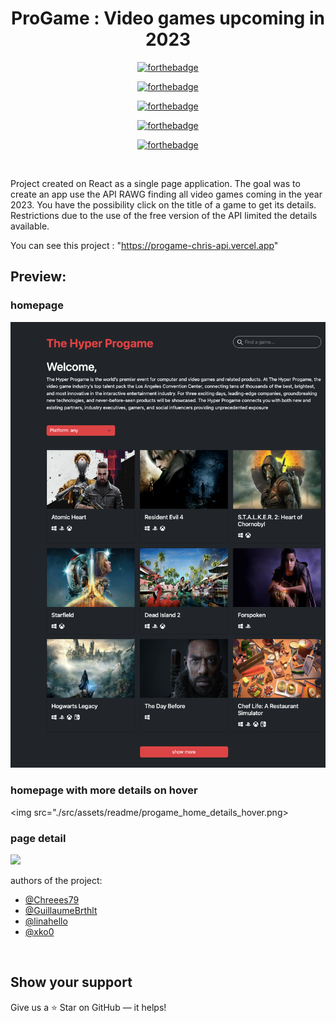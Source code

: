 <div align="center">

# ProGame : Video games upcoming in 2023 

[![forthebadge](https://forthebadge.com/images/badges/powered-by-coffee.svg)](https://forthebadge.com)

[![forthebadge](https://forthebadge.com/images/badges/uses-html.svg)](https://forthebadge.com)

[![forthebadge](https://forthebadge.com/images/badges/made-with-javascript.svg)](https://forthebadge.com)

[![forthebadge](https://forthebadge.com/images/badges/uses-css.svg)](https://forthebadge.com)

[![forthebadge](https://forthebadge.com/images/badges/works-on-my-machine.svg)](https://forthebadge.com)

</div>
</br>

Project created on React as a single page application. The goal was to create an app use the API RAWG finding all video games coming in the year 2023.
You have the possibility click on the title of a game to get its details.
Restrictions due to the use of the free version of the API limited the details available.

You can see this project : "https://progame-chris-api.vercel.app"

## Preview:

### homepage
<img src="./src/assets/readme/progame_home.png">

### homepage with more details on hover
<img src="./src/assets/readme/progame_home_details_hover.png>

### page detail

<img src="./src/assets/readme/progame_detail.png">


 authors of the project:

- [@Chreees79](https://github.com/Chreees79)
- [@GuillaumeBrthlt](https://github.com/GuillaumeBrthlt)
- [@linahello](https://github.com/linahello)
- [@xko0](https://github.com/xko0) 
</br>


## Show your support

Give us a ⭐ Star on GitHub — it helps!

</br>

